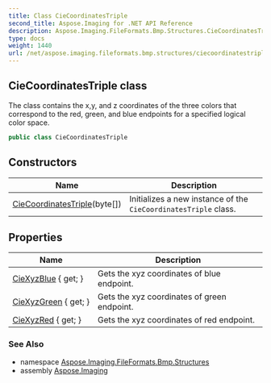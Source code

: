 ```yaml
---
title: Class CieCoordinatesTriple
second_title: Aspose.Imaging for .NET API Reference
description: Aspose.Imaging.FileFormats.Bmp.Structures.CieCoordinatesTriple class. The class contains the xy and z coordinates of the three colors that correspond to the red green and blue endpoints for a specified logical color space
type: docs
weight: 1440
url: /net/aspose.imaging.fileformats.bmp.structures/ciecoordinatestriple/
---
```

## CieCoordinatesTriple class

The class contains the x,y, and z coordinates of the three colors that correspond to the red, green, and blue endpoints for a specified logical color space.

```csharp
public class CieCoordinatesTriple
```

## Constructors

| Name | Description |
| --- | --- |
| [CieCoordinatesTriple](ciecoordinatestriple/)(byte[]) | Initializes a new instance of the `CieCoordinatesTriple` class. |

## Properties

| Name | Description |
| --- | --- |
| [CieXyzBlue](../../aspose.imaging.fileformats.bmp.structures/ciecoordinatestriple/ciexyzblue/) { get; } | Gets the xyz coordinates of blue endpoint. |
| [CieXyzGreen](../../aspose.imaging.fileformats.bmp.structures/ciecoordinatestriple/ciexyzgreen/) { get; } | Gets the xyz coordinates of green endpoint. |
| [CieXyzRed](../../aspose.imaging.fileformats.bmp.structures/ciecoordinatestriple/ciexyzred/) { get; } | Gets the xyz coordinates of red endpoint. |

### See Also

* namespace [Aspose.Imaging.FileFormats.Bmp.Structures](../../aspose.imaging.fileformats.bmp.structures/)
* assembly [Aspose.Imaging](../../)


